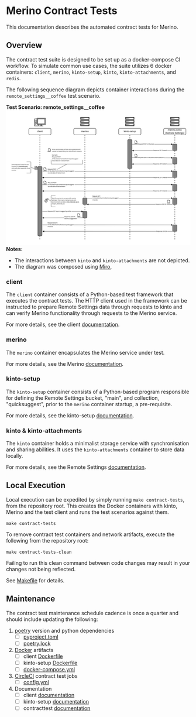 # Merino Contract Tests

This documentation describes the automated contract tests for Merino.

## Overview

The contract test suite is designed to be set up as a docker-compose CI workflow.
To simulate common use cases, the suite utilizes 6 docker containers: `client`,
`merino`, `kinto-setup`, `kinto`, `kinto-attachments`, and `redis`.

The following sequence diagram depicts container interactions during the
`remote_settings__coffee` test scenario.

**Test Scenario: remote_settings__coffee**
![Sequence diagram of the integration tests][sequence_diagram]
**Notes:**
* The interactions between `kinto` and `kinto-attachments` are not depicted.
* The diagram was composed using [Miro][sequence_diagram_miro],

### client

The `client` container consists of a Python-based test framework that executes the
contract tests. The HTTP client used in the framework can be instructed to prepare
Remote Settings data through requests to kinto and can verify Merino functionality
through requests to the Merino service.

For more details, see the client [documentation][client_docs].

### merino

The `merino` container encapsulates the Merino service under test.

For more details, see the Merino [documentation][merino_docs].

### kinto-setup

The `kinto-setup` container consists of a Python-based program responsible for
defining the Remote Settings bucket, "main", and collection, "quicksuggest", prior
to the `merino` container startup, a pre-requisite.

For more details, see the kinto-setup [documentation][kinto_setup_docs].

### kinto & kinto-attachments

The `kinto` container holds a minimalist storage service with synchronisation and
sharing abilities. It uses the `kinto-attachments` container to store data locally.

For more details, see the Remote Settings [documentation][kinto_docs].

## Local Execution

Local execution can be expedited by simply running `make contract-tests`, from the 
repository root. This creates the Docker containers with kinto, Merino and the test 
client and runs the test scenarios against them.

```shell
make contract-tests
```

To remove contract test containers and network artifacts, execute the following from
the repository root:

```shell
make contract-tests-clean
```
Failing to run this clean command between code changes may result in your changes not 
being reflected.

See [Makefile][makefile] for details.

## Maintenance

The contract test maintenance schedule cadence is once a quarter and should include
updating the following:

1. [poetry][poetry] version and python dependencies
    * [ ] [pyproject.toml][pyproject_toml]
    * [ ] [poetry.lock][poetry_lock]
2. [Docker][docker] artifacts
    * [ ] client [Dockerfile][docker_client]
    * [ ] kinto-setup [Dockerfile][docker_kinto]
    * [ ] [docker-compose.yml][docker_compose_yml]
3. [CircleCI][circle_ci] contract test jobs
    * [ ] [config.yml][circle_config_yml]
4. Documentation
    * [ ] client [documentation][client_docs]
    * [ ] kinto-setup [documentation][kinto_setup_docs]
    * [ ] contracttest [documentation][contract_docs]

[circle_ci]: https://circleci.com/docs/
[circle_config_yml]: /.circleci/config.yml
[client_docs]: ./client.md
[contract_docs]: ./contract-tests.md
[docker]: https://docs.docker.com/
[docker_compose_yml]: /tests/contract/docker-compose.yml
[docker_client]:/tests/contract/client/Dockerfile
[docker_kinto]: /tests/contract/kinto-setup/Dockerfile
[kinto_docs]: https://remote-settings.readthedocs.io/en/latest/
[kinto_setup_docs]: ./kinto-setup.md
[makefile]: /Makefile
[merino_docs]: /docs/intro.md
[poetry]: https://python-poetry.org/docs/
[poetry_lock]: /tests/contract/poetry.lock
[pyproject_toml]: /tests/contract/pyproject.toml
[sequence_diagram]: ./sequence_diagram.jpg
[sequence_diagram_miro]: https://miro.com/app/board/uXjVOje8DN4=/
